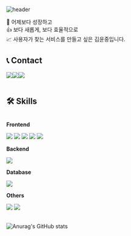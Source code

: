 ![header](https://capsule-render.vercel.app/api?type=waving&&color=random&fontColor=333333&fontSize=30&text=YJ's+GitHub)
<div>
  🌱 어제보다 성장하고<br>
  👍 보다 새롭게, 보다 효율적으로<br>
  📈 사용자가 찾는 서비스를 만들고 싶은 김윤중입니다.
</div>

## 📞 Contact
<div style="display:flex; flex-direction:row;">
    <a href="mailto:qpdlql7860@gmail.com">
        <img src="https://img.shields.io/badge/Gmail-0066ff?style=for-the-badge&logo=Gmail&logoColor=white"> 
    </a>
    <a href="https://open.kakao.com/me/yj96">
        <img src="https://img.shields.io/badge/KakaoTalk-FFCD00?style=for-the-badge&logoColor=black&logo=KakaoTalk"> 
    </a>
    <a href="https://www.instagram.com/yj._.96">
        <img src="https://img.shields.io/badge/Instagram-E4405F?style=for-the-badge&logo=Instagram&logoColor=white"> 
    </a>
</div><br>
    
## 🛠 Skills
<div style="display:flex; flex-direction:column; align-items:flex-start;">
    <!-- Frontend -->
    <p><strong>Frontend</strong></p>
    <div>
        <img src="https://img.shields.io/badge/html5-E34F26?style=flat-square&logo=html5&logoColor=white"> 
        <img src="https://img.shields.io/badge/css-1572B6?style=flat-square&logo=css3&logoColor=white"> 
        <img src="https://img.shields.io/badge/javascript-F7DF1E?style=flat-square&logo=javascript&logoColor=black">
        <img src="https://img.shields.io/badge/react-61dafb?style=flat-square&logo=bootstrap&logoColor=white">
        <img src="https://img.shields.io/badge/typescript-3178c6?style=flat-square&logo=bootstrap&logoColor=white">
    </div>
    <!-- Backend -->
    <p><strong>Backend</strong></p>
    <div>
        <img src="https://img.shields.io/badge/express-a5ea89?style=for-the-badge&logo=express&logoColor=white">
    </div>
    <!-- Database -->
    <p><strong>Database</strong></p>
    <div>
        <img src="https://img.shields.io/badge/mongo db-008000?style=for-the-badge&logo=oracle&logoColor=white">
    </div>
    <!-- Others -->
    <p><strong>Others</strong></p>
    <div>
        <img src="https://img.shields.io/badge/github-000000?style=flat-square&logo=kotlin&logoColor=white">
        <img src="https://img.shields.io/badge/gitlab-f14e32?style=flat-square&logo=android studio&logoColor=white">
</div><br>
</div>

![Anurag's GitHub stats](https://github-readme-stats.vercel.app/api?username=YunJ96&show_icons=true&theme=vue)
